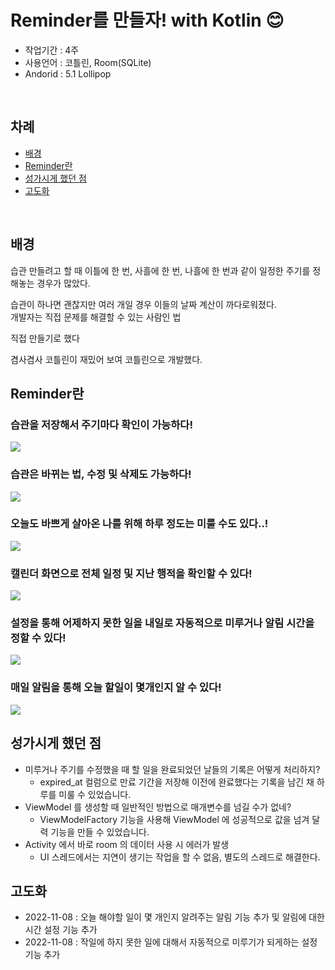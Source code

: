 # Reminder를 만들자! with Kotlin 😊

- 작업기간 : 4주 <br/>
- 사용언어 : 코틀린, Room(SQLite) <br/>
- Andorid : 5.1 Lollipop
<br/>

## 차례
- [배경](https://github.com/DSeung001/Reminder#%EB%B0%B0%EA%B2%BD)
- [Reminder란](https://github.com/DSeung001/Reminder#Reminder%EB%9E%80)
- [성가시게 했던 점](https://github.com/DSeung001/Reminder#%EC%84%B1%EA%B0%80%EC%8B%9C%EA%B2%8C-%ED%96%88%EB%8D%98-%EC%A0%90)
- [고도화](https://github.com/DSeung001/Reminder#%EA%B3%A0%EB%8F%84%ED%99%94)

<br/>

## 배경
습관 만들려고 할 때 이틀에 한 번, 사흘에 한 번, 나흘에 한 번과 같이 일정한 주기를 정해놓는 경우가 많았다.<br/>

습관이 하나면 괜찮지만 여러 개일 경우 이들의 날짜 계산이 까다로워졌다.<br/>
개발자는 직접 문제를 해결할 수 있는 사람인 법  <br/>

직접 만들기로 했다

겸사겸사 코틀린이 재밌어 보여 코틀린으로 개발했다.


## Reminder란

### 습관을 저장해서 주기마다 확인이 가능하다! <br/>
![](source/create.gif)

### 습관은 바뀌는 법, 수정 및 삭제도 가능하다! <br/>
![](source/edit_delete.gif)

### 오늘도 바쁘게 살아온 나를 위해 하루 정도는 미룰 수도 있다..! <br/>
![](source/delay.gif)

### 캘린더 화면으로 전체 일정 및 지난 행적을 확인할 수 있다! <br/>
![](source/calendar.gif)

### 설정을 통해 어제하지 못한 일을 내일로 자동적으로 미루거나 알림 시간을 정할 수 있다! <br/>
![](source/setting.gif)

### 매일 알림을 통해 오늘 할일이 몇개인지 알 수 있다! <br/>
![](source/alarm.gif)


## 성가시게 했던 점
- 미루거나 주기를 수정했을 때 할 일을 완료되었던 날들의 기록은 어떻게 처리하지?
  - expired_at 컬럼으로 만료 기간을 저장해 이전에 완료했다는 기록을 남긴 채 하루를 미룰 수 있었습니다.   
- ViewModel 를 생성할 때 일반적인 방법으로 매개변수를 넘길 수가 없네?
  - ViewModelFactory 기능을 사용해 ViewModel 에 성공적으로 값을 넘겨 달력 기능을 만들 수 있었습니다. 
- Activity 에서 바로 room 의 데이터 사용 시 에러가 발생
  - UI 스레드에서는 지연이 생기는 작업을 할 수 없음, 별도의 스레드로 해결한다.


## 고도화
- 2022-11-08 : 오늘 해야할 일이 몇 개인지 알려주는 알림 기능 추가 및 알림에 대한 시간 설정 기능 추가
- 2022-11-08 : 작일에 하지 못한 일에 대해서 자동적으로 미루기가 되게하는 설정 기능 추가 
